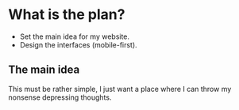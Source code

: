# What is the plan?

- Set the main idea for my website.
- Design the interfaces (mobile-first).


## The main idea

This must be rather simple, I just want a place where I can throw my nonsense
depressing thoughts.

